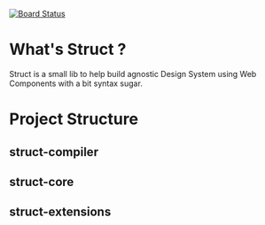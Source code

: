 [![Board Status](https://dev.azure.com/struc-js/25b53cdd-1255-43b0-9414-072716a59bf7/ed1c8005-dd89-4264-a9f2-59ab2ba86819/_apis/work/boardbadge/77541daf-efae-4b7e-9c6b-4334d1398d31)](https://dev.azure.com/struc-js/25b53cdd-1255-43b0-9414-072716a59bf7/_boards/board/t/ed1c8005-dd89-4264-a9f2-59ab2ba86819/Microsoft.RequirementCategory)

# What's Struct ?

Struct is a small lib to help build agnostic Design System using Web Components with a bit syntax sugar.

# Project Structure 
## struct-compiler

## struct-core

## struct-extensions